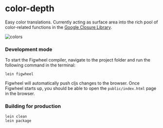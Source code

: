 
# color-depth

Easy color translations. Currently acting as surface area into the rich pool of color-related functions in the [Google Closure Library](https://google.github.io/closure-library/api/goog.color.html).

![colors](https://user-images.githubusercontent.com/1638576/32996136-60306532-cd44-11e7-99d9-e9a734d81989.gif)

### Development mode

To start the Figwheel compiler, navigate to the project folder and run the following command in the terminal:

```
lein figwheel
```

Figwheel will automatically push cljs changes to the browser.
Once Figwheel starts up, you should be able to open the `public/index.html` page in the browser.


### Building for production

```
lein clean
lein package
```
